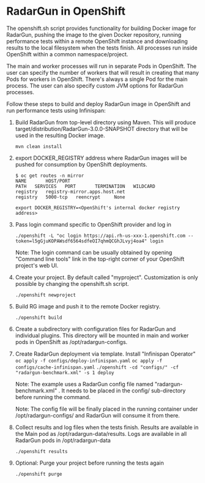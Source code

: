 # RadarGun in OpenShift

The openshift.sh script provides functionality for building Docker image for RadarGun, pushing the image to the
given Docker repository, running performance tests within a remote OpenShift instance and downloading results to 
the local filesystem when the tests finish. All processes run inside OpenShift within a common namespace/project.

The main and worker processes will run in separate Pods in OpenShift. The user can specify the number of workers that will result
in creating that many Pods for workers in OpenShift. There's always a single Pod for the main process. The user can also specify
custom JVM options for RadarGun processes.

Follow these steps to build and deploy RadarGun image in OpenShift and run performance tests using Infinispan:

1) Build RadarGun from top-level directory using Maven. This will produce target/distribution/RadarGun-3.0.0-SNAPSHOT directory
     that will be used in the resulting Docker image.

    `mvn clean install`

2) export DOCKER_REGISTRY address where RadarGun images will be pushed for consumption by OpenShift deployments.
    
    ```
    $ oc get routes -n mirror
    NAME       HOST/PORT                                              PATH   SERVICES   PORT       TERMINATION   WILDCARD
    registry   registry-mirror.apps.host.net                                 registry   5000-tcp   reencrypt     None
    ```

    `export DOCKER_REGISTRY=<OpenShift's internal docker registry address>`
    
3) Pass login command specific to OpenShift provider and log in

    `./openshift -L "oc login https://api.rh-us-xxx-1.openshift.com --token=l5gGjuKOPAWsdf6564sdfeOI7qhmQCGhJLvyj4oa4" login`
    
    Note: The login command can be usually obtained by opening "Command line tools" link in the top-right corner of your OpenShift project's web UI. 

4) Create your project. By default called "myproject". Customization is only possible by changing the openshift.sh script.

    `./openshift newproject`

5) Build RG image and push it to the remote Docker registry.

    `./openshift build`

6) Create a subdirectory with configuration files for RadarGun and individual plugins. This directory will be mounted in main
     and worker pods in OpenShift as /opt/radargun-configs.

7) Create RadarGun deployment via template.
    Install "Infinispan Operator" 
    `oc apply -f configs/deploy-infinispan.yaml`
    `oc apply -f configs/cache-infinispan.yaml`
    `./openshift -cd "configs/" -cf "radargun-benchmark.xml" -s 1 deploy`
    
    Note: The example uses a RadarGun config file named "radargun-benchmark.xml" . It needs to be placed in the config/ sub-directory before
    running the command. 
    
    Note: The config file will be finally placed in the running container under /opt/radargun-configs/ and RadarGun will consume it from there.

8) Collect results and log files when the tests finish. Results are available in the Main pod as /opt/radargun-data/results.
     Logs are available in all RadarGun pods in /opt/radargun-data

    `./openshift results`

9) Optional: Purge your project before running the tests again

    `./openshift purge`



